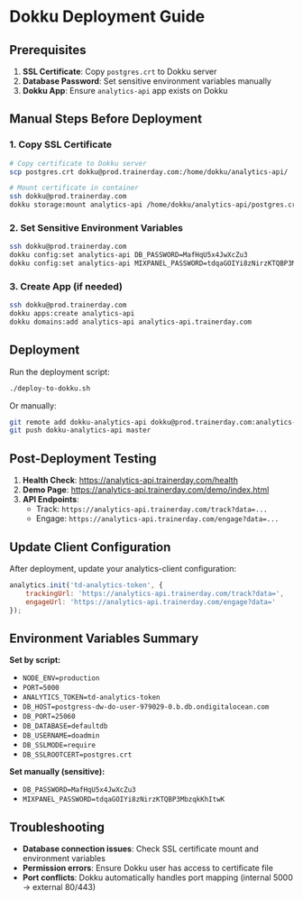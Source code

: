 # Dokku Deployment Guide

## Prerequisites

1. **SSL Certificate**: Copy `postgres.crt` to Dokku server
2. **Database Password**: Set sensitive environment variables manually
3. **Dokku App**: Ensure `analytics-api` app exists on Dokku

## Manual Steps Before Deployment

### 1. Copy SSL Certificate
```bash
# Copy certificate to Dokku server
scp postgres.crt dokku@prod.trainerday.com:/home/dokku/analytics-api/

# Mount certificate in container
ssh dokku@prod.trainerday.com
dokku storage:mount analytics-api /home/dokku/analytics-api/postgres.crt:/app/postgres.crt
```

### 2. Set Sensitive Environment Variables
```bash
ssh dokku@prod.trainerday.com
dokku config:set analytics-api DB_PASSWORD=MafHqU5x4JwXcZu3
dokku config:set analytics-api MIXPANEL_PASSWORD=tdqaGOIYi8zNirzKTQBP3MbzqkKhItwK
```

### 3. Create App (if needed)
```bash
ssh dokku@prod.trainerday.com
dokku apps:create analytics-api
dokku domains:add analytics-api analytics-api.trainerday.com
```

## Deployment

Run the deployment script:
```bash
./deploy-to-dokku.sh
```

Or manually:
```bash
git remote add dokku-analytics-api dokku@prod.trainerday.com:analytics-api
git push dokku-analytics-api master
```

## Post-Deployment Testing

1. **Health Check**: https://analytics-api.trainerday.com/health
2. **Demo Page**: https://analytics-api.trainerday.com/demo/index.html
3. **API Endpoints**:
   - Track: `https://analytics-api.trainerday.com/track?data=...`
   - Engage: `https://analytics-api.trainerday.com/engage?data=...`

## Update Client Configuration

After deployment, update your analytics-client configuration:

```javascript
analytics.init('td-analytics-token', {
    trackingUrl: 'https://analytics-api.trainerday.com/track?data=',
    engageUrl: 'https://analytics-api.trainerday.com/engage?data='
});
```

## Environment Variables Summary

**Set by script:**
- `NODE_ENV=production`
- `PORT=5000`
- `ANALYTICS_TOKEN=td-analytics-token`
- `DB_HOST=postgress-dw-do-user-979029-0.b.db.ondigitalocean.com`
- `DB_PORT=25060`
- `DB_DATABASE=defaultdb`
- `DB_USERNAME=doadmin`
- `DB_SSLMODE=require`
- `DB_SSLROOTCERT=postgres.crt`

**Set manually (sensitive):**
- `DB_PASSWORD=MafHqU5x4JwXcZu3`
- `MIXPANEL_PASSWORD=tdqaGOIYi8zNirzKTQBP3MbzqkKhItwK`

## Troubleshooting

- **Database connection issues**: Check SSL certificate mount and environment variables
- **Permission errors**: Ensure Dokku user has access to certificate file
- **Port conflicts**: Dokku automatically handles port mapping (internal 5000 → external 80/443)